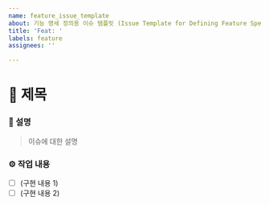```yaml
---
name: feature_issue_template
about: 기능 명세 정의용 이슈 템플릿 (Issue Template for Defining Feature Specifications)
title: 'Feat: '
labels: feature
assignees: ''

---
```


<!--아래에 이슈 제목을 적어주세요.-->
<!-- 제목 형식은 [라벨] : [제목]으로 작성해주세요.-->
# 📌 제목 


### 📝 설명
<!-- 이슈에 대한 간단한 설명을 적어주세요.-->
> 이슈에 대한 설명

### ⚙️ 작업 내용
<!-- 작업해야 하는 내용들을 개별적으로 나눠서 작성해주세요.  -->
- [ ] (구현 내용 1)
- [ ] (구현 내용 2)
